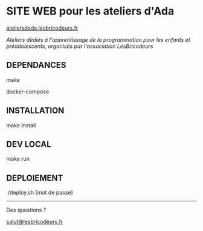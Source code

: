 # SITE WEB pour les ateliers d'Ada

[ateliersdada.lesbricodeurs.fr](ateliersdada.lesbricodeurs.fr)

_Ateliers dédiés à l'apprentissage de la programmation pour les enfants et préadolescents, organisés par l'association LesBricodeurs_

## DEPENDANCES

make

docker-compose


## INSTALLATION


make install


## DEV LOCAL

make run


## DEPLOIEMENT


./deploy.sh [mot de passe]


<hr>

Des questions ? 

salut@lesbricodeurs.fr

